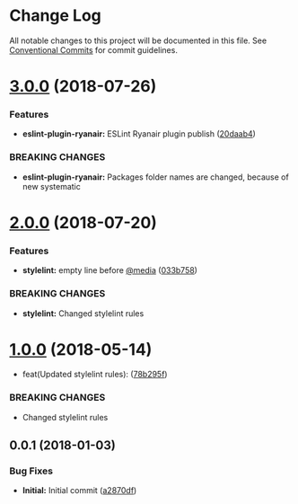 # Change Log

All notable changes to this project will be documented in this file.
See [Conventional Commits](https://conventionalcommits.org) for commit guidelines.

<a name="3.0.0"></a>
# [3.0.0](https://github.com/ryanair/linters/compare/stylelint-config-ryanair@2.0.0...stylelint-config-ryanair@3.0.0) (2018-07-26)


### Features

* **eslint-plugin-ryanair:** ESLint Ryanair plugin publish ([20daab4](https://github.com/ryanair/linters/commit/20daab4))


### BREAKING CHANGES

* **eslint-plugin-ryanair:** Packages folder names are changed, because of new systematic




<a name="2.0.0"></a>
# [2.0.0](https://github.com/ryanair/linters/compare/stylelint-config-ryanair@1.0.0...stylelint-config-ryanair@2.0.0) (2018-07-20)


### Features

* **stylelint:** empty line before [@media](https://github.com/media) ([033b758](https://github.com/ryanair/linters/commit/033b758))


### BREAKING CHANGES

* **stylelint:** Changed stylelint rules




<a name="1.0.0"></a>
# [1.0.0](https://github.com/ryanair/linters/compare/stylelint-config-ryanair@0.0.1...stylelint-config-ryanair@1.0.0) (2018-05-14)


* feat(Updated stylelint rules): ([78b295f](https://github.com/ryanair/linters/commit/78b295f))


### BREAKING CHANGES

* Changed stylelint rules




<a name="0.0.1"></a>
## 0.0.1 (2018-01-03)


### Bug Fixes

* **Initial:** Initial commit ([a2870df](https://github.com/ryanair/linters/commit/a2870df))
